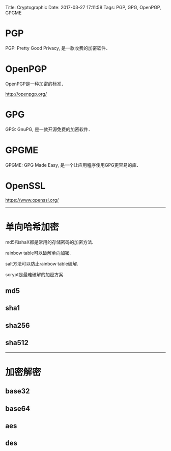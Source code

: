 Title: Cryptographic
Date: 2017-03-27 17:11:58
Tags: PGP, GPG, OpenPGP, GPGME



# PGP

PGP: Pretty Good Privacy, 是一款收费的加密软件．

# OpenPGP

OpenPGP是一种加密的标准．

<http://openpgp.org/>

# GPG

GPG: GnuPG, 是一款开源免费的加密软件．

# GPGME

GPGME: GPG Made Easy, 是一个让应用程序使用GPG更容易的库．

# OpenSSL

<https://www.openssl.org/>

***

# 单向哈希加密

md5和shaX都是常用的存储密码的加密方法.

rainbow table可以破解单向加密.

salt方法可以防止rainbow table破解.

scrypt是最难破解的加密方案.

## md5

## sha1

## sha256

## sha512

***

# 加密解密

## base32

## base64

## aes

## des

